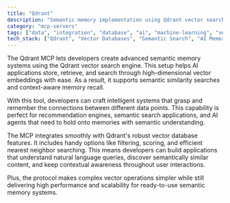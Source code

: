 ```yaml
---
title: "Qdrant"
description: "Semantic memory implementation using Qdrant vector search engine for AI applications"
category: "mcp-servers"
tags: ["data", "integration", "database", "ai", "machine-learning", "vector-search", "semantic-memory", "context-awareness"]
tech_stack: ["Qdrant", "Vector Databases", "Semantic Search", "AI Memory", "Embeddings", "Natural Language Processing"]
---
```


The Qdrant MCP lets developers create advanced semantic memory systems using the Qdrant vector search engine. This setup helps AI applications store, retrieve, and search through high-dimensional vector embeddings with ease. As a result, it supports semantic similarity searches and context-aware memory recall.

With this tool, developers can craft intelligent systems that grasp and remember the connections between different data points. This capability is perfect for recommendation engines, semantic search applications, and AI agents that need to hold onto memories with semantic understanding.

The MCP integrates smoothly with Qdrant's robust vector database features. It includes handy options like filtering, scoring, and efficient nearest neighbor searching. This means developers can build applications that understand natural language queries, discover semantically similar content, and keep contextual awareness throughout user interactions.

Plus, the protocol makes complex vector operations simpler while still delivering high performance and scalability for ready-to-use semantic memory systems.